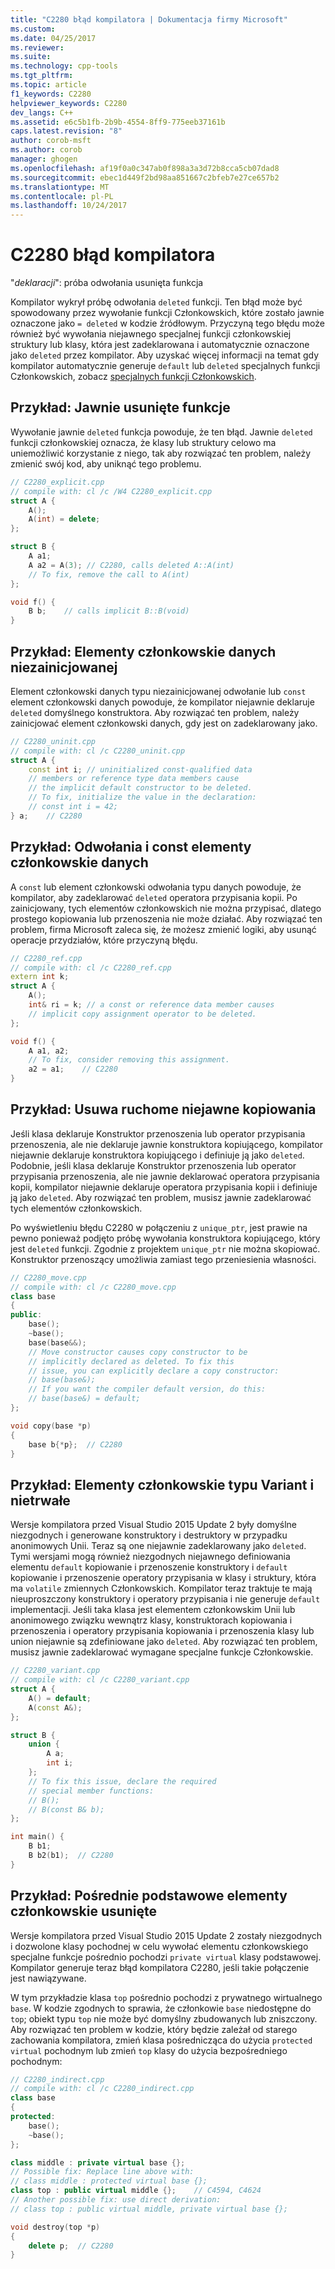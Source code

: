 ```yaml
---
title: "C2280 błąd kompilatora | Dokumentacja firmy Microsoft"
ms.custom: 
ms.date: 04/25/2017
ms.reviewer: 
ms.suite: 
ms.technology: cpp-tools
ms.tgt_pltfrm: 
ms.topic: article
f1_keywords: C2280
helpviewer_keywords: C2280
dev_langs: C++
ms.assetid: e6c5b1fb-2b9b-4554-8ff9-775eeb37161b
caps.latest.revision: "8"
author: corob-msft
ms.author: corob
manager: ghogen
ms.openlocfilehash: af19f0a0c347ab0f898a3a3d72b8cca5cb07dad8
ms.sourcegitcommit: ebec1d449f2bd98aa851667c2bfeb7e27ce657b2
ms.translationtype: MT
ms.contentlocale: pl-PL
ms.lasthandoff: 10/24/2017
---
```

# <a name="compiler-error-c2280"></a>C2280 błąd kompilatora  
  
"*deklaracji*": próba odwołania usunięta funkcja  
  
Kompilator wykrył próbę odwołania `deleted` funkcji. Ten błąd może być spowodowany przez wywołanie funkcji Członkowskich, które zostało jawnie oznaczone jako `= deleted` w kodzie źródłowym. Przyczyną tego błędu może również być wywołania niejawnego specjalnej funkcji członkowskiej struktury lub klasy, która jest zadeklarowana i automatycznie oznaczone jako `deleted` przez kompilator. Aby uzyskać więcej informacji na temat gdy kompilator automatycznie generuje `default` lub `deleted` specjalnych funkcji Członkowskich, zobacz [specjalnych funkcji Członkowskich](../../cpp/special-member-functions.md).  
  
## <a name="example-explicitly-deleted-functions"></a>Przykład: Jawnie usunięte funkcje  

Wywołanie jawnie `deleted` funkcja powoduje, że ten błąd. Jawnie `deleted` funkcji członkowskiej oznacza, że klasy lub struktury celowo ma uniemożliwić korzystanie z niego, tak aby rozwiązać ten problem, należy zmienić swój kod, aby uniknąć tego problemu.  
  
```cpp  
// C2280_explicit.cpp
// compile with: cl /c /W4 C2280_explicit.cpp
struct A {
    A();
    A(int) = delete;
};

struct B {
    A a1;
    A a2 = A(3); // C2280, calls deleted A::A(int)
    // To fix, remove the call to A(int)
};

void f() {
    B b;    // calls implicit B::B(void)
}
```  
  
## <a name="example-uninitialized-data-members"></a>Przykład: Elementy członkowskie danych niezainicjowanej  
  
Element członkowski danych typu niezainicjowanej odwołanie lub `const` element członkowski danych powoduje, że kompilator niejawnie deklaruje `deleted` domyślnego konstruktora. Aby rozwiązać ten problem, należy zainicjować element członkowski danych, gdy jest on zadeklarowany jako.  
  
```cpp  
// C2280_uninit.cpp
// compile with: cl /c C2280_uninit.cpp
struct A {
    const int i; // uninitialized const-qualified data
    // members or reference type data members cause
    // the implicit default constructor to be deleted.
    // To fix, initialize the value in the declaration:
    // const int i = 42;
} a;    // C2280
```  
  
## <a name="example-reference-and-const-data-members"></a>Przykład: Odwołania i const elementy członkowskie danych  
  
A `const` lub element członkowski odwołania typu danych powoduje, że kompilator, aby zadeklarować `deleted` operatora przypisania kopii. Po zainicjowany, tych elementów członkowskich nie można przypisać, dlatego prostego kopiowania lub przenoszenia nie może działać. Aby rozwiązać ten problem, firma Microsoft zaleca się, że możesz zmienić logiki, aby usunąć operacje przydziałów, które przyczyną błędu.  
  
```cpp  
// C2280_ref.cpp
// compile with: cl /c C2280_ref.cpp
extern int k;
struct A {
    A();
    int& ri = k; // a const or reference data member causes 
    // implicit copy assignment operator to be deleted.
};

void f() {
    A a1, a2;
    // To fix, consider removing this assignment.
    a2 = a1;    // C2280
}
```  
  
## <a name="example-movable-deletes-implicit-copy"></a>Przykład: Usuwa ruchome niejawne kopiowania  
  
Jeśli klasa deklaruje Konstruktor przenoszenia lub operator przypisania przenoszenia, ale nie deklaruje jawnie konstruktora kopiującego, kompilator niejawnie deklaruje konstruktora kopiującego i definiuje ją jako `deleted`. Podobnie, jeśli klasa deklaruje Konstruktor przenoszenia lub operator przypisania przenoszenia, ale nie jawnie deklarować operatora przypisania kopii, kompilator niejawnie deklaruje operatora przypisania kopii i definiuje ją jako `deleted`. Aby rozwiązać ten problem, musisz jawnie zadeklarować tych elementów członkowskich.  
 
Po wyświetleniu błędu C2280 w połączeniu z `unique_ptr`, jest prawie na pewno ponieważ podjęto próbę wywołania konstruktora kopiującego, który jest `deleted` funkcji. Zgodnie z projektem `unique_ptr` nie można skopiować. Konstruktor przenoszący umożliwia zamiast tego przeniesienia własności.  

```cpp  
// C2280_move.cpp
// compile with: cl /c C2280_move.cpp
class base  
{  
public:  
    base();  
    ~base(); 
    base(base&&); 
    // Move constructor causes copy constructor to be
    // implicitly declared as deleted. To fix this 
    // issue, you can explicitly declare a copy constructor:
    // base(base&);
    // If you want the compiler default version, do this:
    // base(base&) = default;
};  

void copy(base *p)  
{  
    base b{*p};  // C2280
}  
```  

## <a name="example-variant-and-volatile-members"></a>Przykład: Elementy członkowskie typu Variant i nietrwałe  
  
Wersje kompilatora przed Visual Studio 2015 Update 2 były domyślne niezgodnych i generowane konstruktory i destruktory w przypadku anonimowych Unii. Teraz są one niejawnie zadeklarowany jako `deleted`. Tymi wersjami mogą również niezgodnych niejawnego definiowania elementu `default` kopiowanie i przenoszenie konstruktory i `default` kopiowanie i przenoszenie operatory przypisania w klasy i struktury, która ma `volatile` zmiennych Członkowskich. Kompilator teraz traktuje te mają nieuproszczony konstruktory i operatory przypisania i nie generuje `default` implementacji. Jeśli taka klasa jest elementem członkowskim Unii lub anonimowego związku wewnątrz klasy, konstruktorach kopiowania i przenoszenia i operatory przypisania kopiowania i przenoszenia klasy lub union niejawnie są zdefiniowane jako `deleted`. Aby rozwiązać ten problem, musisz jawnie zadeklarować wymagane specjalne funkcje Członkowskie.  
  
```cpp  
// C2280_variant.cpp
// compile with: cl /c C2280_variant.cpp
struct A {  
    A() = default;
    A(const A&);
};  

struct B {  
    union {  
        A a;  
        int i;  
    };
    // To fix this issue, declare the required 
    // special member functions:
    // B(); 
    // B(const B& b);
};  

int main() {
    B b1;  
    B b2(b1);  // C2280  
}
```  
  
## <a name="example-indirect-base-members-deleted"></a>Przykład: Pośrednie podstawowe elementy członkowskie usunięte  
  
Wersje kompilatora przed Visual Studio 2015 Update 2 zostały niezgodnych i dozwolone klasy pochodnej w celu wywołać elementu członkowskiego specjalne funkcje pośrednio pochodzi `private virtual` klasy podstawowej. Kompilator generuje teraz błąd kompilatora C2280, jeśli takie połączenie jest nawiązywane.  
  
W tym przykładzie klasa `top` pośrednio pochodzi z prywatnego wirtualnego `base`. W kodzie zgodnych to sprawia, że członkowie `base` niedostępne do `top`; obiekt typu `top` nie może być domyślny zbudowanych lub zniszczony. Aby rozwiązać ten problem w kodzie, który będzie zależał od starego zachowania kompilatora, zmień klasa pośrednicząca do użycia `protected virtual` pochodnym lub zmień `top` klasy do użycia bezpośredniego pochodnym:  

```cpp  
// C2280_indirect.cpp
// compile with: cl /c C2280_indirect.cpp
class base  
{  
protected:  
    base();  
    ~base();  
};  

class middle : private virtual base {}; 
// Possible fix: Replace line above with:
// class middle : protected virtual base {};
class top : public virtual middle {};    // C4594, C4624
// Another possible fix: use direct derivation:
// class top : public virtual middle, private virtual base {};   

void destroy(top *p)  
{  
    delete p;  // C2280  
}  
```  
  